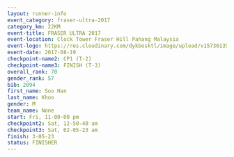 ```yaml
---
layout: runner-info 
event_category: fraser-ultra-2017 
category_km: 22KM 
event-title: FRASER ULTRA 2017 
event-location: Clock Tower Fraser Hill Pahang Malaysia 
event-logo: https://res.cloudinary.com/dykbosktl/image/upload/v1573613535/Logo/logo_mfst7w.jpg 
event-date: 2017-08-19 
checkpoint-name2: CP1 (T-2) 
checkpoint-name3: FINISH (T-3) 
overall_rank: 70
gender_rank: 57
bib: 2094
first_name: Soo Han
last_name: Khoo
gender: M
team_name: None
start: Fri, 11-00-00 pm
checkpoint2: Sat, 12-50-40 am
checkpoint3: Sat, 02-05-23 am
finish: 3-05-23
status: FINISHER
---
```

